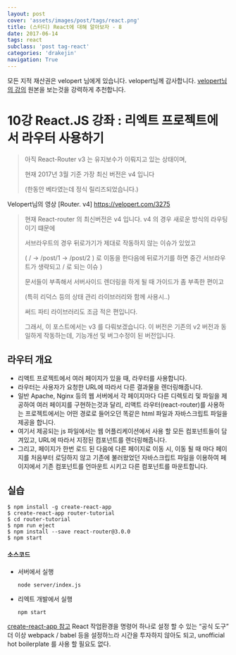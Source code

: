 ```yaml
---
layout: post
cover: 'assets/images/post/tags/react.png'
title: (스터디) React에 대해 알아보자 - 8
date: 2017-06-14
tags: react
subclass: 'post tag-react'
categories: 'drakejin'
navigation: True
---
```

모든 지적 재산권은 velopert 님에게 있습니다. velopert님께 감사합니다.
[velopert님의 강의](https://velopert.com) 원본을 보는것을 강력하게 추천합니다.

# 10강 React.JS 강좌 : 리엑트 프로젝트에서 라우터 사용하기

> 아직 React-Router v3 는 유지보수가 이뤄지고 있는 상태이며,
>
> 현재 2017년 3월 기준 가장 최신 버전은 v4 입니다
>
> (한동안 베타였는데 정식 릴리즈되었습니다.)

Velopert님의 영상 [Router. v4]
https://velopert.com/3275

 > 현재 React-router 의 최신버전은 v4 입니다. v4 의 경우 새로운 방식의 라우팅이기 떄문에
 >
 > 서브라우트의 경우 뒤로가기가 제대로 작동하지 않는 이슈가 있었고
 >
 > (  / → /post/1 → /post/2 )
 > 로 이동을 한다음에 뒤로가기를 하면 중간 서브라우트가 생략되고 / 로 되는 이슈 )
 >
 > 문서들이 부족해서 서버사이드 렌더링을 하게 될 때 가이드가 좀 부족한 편이고
 >
 > (특히 리덕스 등의 상태 관리 라이브러리와 함께 사용시..)
 >
 > 써드 파티 라이브러리도 조금 적은 편입니다.
 >
 > 그래서, 이 포스트에서는 v3 를 다뤄보겠습니다.
 > 이 버전은 기존의 v2 버전과 동일하게 작동하는데, 기능개선 및 버그수정이 된 버전입니다.


## 라우터 개요
 - 리액트 프로젝트에서 여러 페이지가 있을 때, 라우터를 사용합니다.
 - 라우터는 사용자가 요청한 URL에 따라서 다른 결과물을 렌더링해줍니다.
 - 일반 Apache, Nginx 등의 웹 서버에서 각 페이지마다 다른 디렉토리 및 파일을 제공하여 여러 페이지를 구현하는것과 달리,
 리액트 라우터(react-router)를 사용하는 프로젝트에서는 어떤 경로로 들어오던
 똑같은 html 파일과 자바스크립트 파일을 제공을 합니다.
 - 여기서 제공되는 js 파일에서는 웹 어플리케이션에서 사용 할 모든 컴포넌트들이 담겨있고,
URL에 따라서 지정된 컴포넌트를 렌더링해줍니다.
 - 그리고, 페이지가 한번 로드 된 다음에 다른 페이지로 이동 시,
이동 될 때 마다 페이지를 처음부터 로딩하지 않고 기존에 불러왔었던 자바스크립트 파일을 이용하여
페이지에서 기존 컴포넌트를 언마운트 시키고 다른 컴포넌트를 마운트합니다.

## 실습
```
$ npm install -g create-react-app
$ create-react-app router-tutorial
$ cd router-tutorial
$ npm run eject
$ npm install --save react-router@3.0.0
$ npm start
```

#### 소스코드

 - 서버에서 실행

    ```
    node server/index.js
    ```

 -  리엑트 개발에서 실행

    ```
    npm start
    ```

[create-react-app 참고](https://velopert.com/2037)
React 작업환경을 명령어 하나로 설정 할 수 있는 “공식 도구”
더 이상 webpack / babel 등을 설정하느라 시간을 투자하지 않아도 되고,
unofficial hot boilerplate 를 사용 할 필요도 없다.
